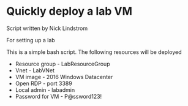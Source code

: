 # Quickly deploy a lab VM

Script written by Nick Lindstrom

For setting up a lab

This is a simple bash script. The following resources will be deployed
- Resource group - LabResourceGroup
- Vnet - LabVNet
- VM image - 2016 Windows Datacenter
- Open RDP - port 3389
- Local admin - labadmin
- Password for VM - P@ssword123!
